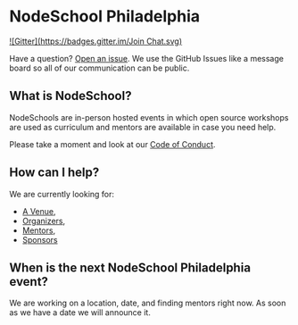 # NodeSchool Philadelphia
[![Gitter](https://badges.gitter.im/Join Chat.svg)](https://gitter.im/nodeschool/philadelphia?utm_source=badge&utm_medium=badge&utm_campaign=pr-badge)

Have a question? [Open an issue](https://github.com/nodeschool/philadelphia/issues). We use the GitHub Issues like a message board so all of our communication can be public.

## What is NodeSchool?
NodeSchools are in-person hosted events in which open source workshops are used as curriculum and mentors are available in case you need help.

Please take a moment and look at our [Code of Conduct](https://github.com/nodeschool/philadelphia/blob/master/code-of-conduct.md).

## How can I help?
We are currently looking for:
* [A Venue](https://github.com/nodeschool/philadelphia/issues/4),
* [Organizers](https://github.com/nodeschool/philadelphia/issues/1),
* [Mentors](https://github.com/nodeschool/philadelphia/issues/2),
* [Sponsors](https://github.com/nodeschool/philadelphia/issues/5)

## When is the next NodeSchool Philadelphia event?
We are working on a location, date, and finding mentors right now. As soon as we have a date we will announce it.

